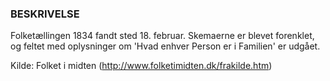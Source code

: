 ### BESKRIVELSE
Folketællingen 1834 fandt sted 18. februar. Skemaerne er blevet forenklet, og feltet med oplysninger om 'Hvad enhver Person er i Familien' er udgået.

Kilde: Folket i midten (http://www.folketimidten.dk/frakilde.htm)

